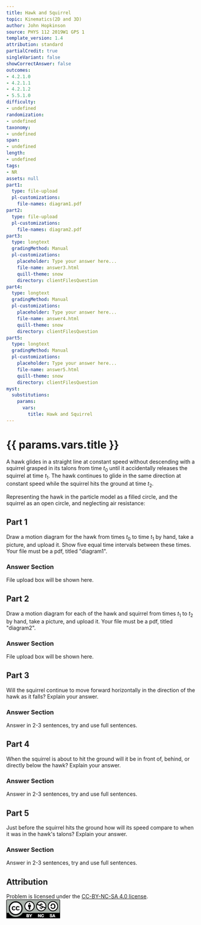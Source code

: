 ```yaml
---
title: Hawk and Squirrel
topic: Kinematics(2D and 3D)
author: John Hopkinson
source: PHYS 112 2019W1 GPS 1
template_version: 1.4
attribution: standard
partialCredit: true
singleVariant: false
showCorrectAnswer: false
outcomes:
- 4.2.1.0
- 4.2.1.1
- 4.2.1.2
- 5.5.1.0
difficulty:
- undefined
randomization:
- undefined
taxonomy:
- undefined
span:
- undefined
length:
- undefined
tags:
- NR
assets: null
part1:
  type: file-upload
  pl-customizations:
    file-names: diagram1.pdf
part2:
  type: file-upload
  pl-customizations:
    file-names: diagram2.pdf
part3:
  type: longtext
  gradingMethod: Manual
  pl-customizations:
    placeholder: Type your answer here...
    file-name: answer3.html
    quill-theme: snow
    directory: clientFilesQuestion
part4:
  type: longtext
  gradingMethod: Manual
  pl-customizations:
    placeholder: Type your answer here...
    file-name: answer4.html
    quill-theme: snow
    directory: clientFilesQuestion
part5:
  type: longtext
  gradingMethod: Manual
  pl-customizations:
    placeholder: Type your answer here...
    file-name: answer5.html
    quill-theme: snow
    directory: clientFilesQuestion
myst:
  substitutions:
    params:
      vars:
        title: Hawk and Squirrel
---
```

# {{ params.vars.title }}
A hawk glides in a straight line at constant speed without descending with a squirrel grasped in its talons from time $t_0$ until it accidentally releases the squirrel at time $t_1$. The hawk continues to glide in the same direction at constant speed while the squirrel hits the ground at time $t_2$.

Representing the hawk in the particle model as a filled circle, and the squirrel as an open circle, and neglecting air resistance:

## Part 1

Draw a motion diagram for the hawk from times $t_0$ to time $t_1$ by hand, take a picture, and upload it. Show five equal time intervals between these times.
Your file must be a pdf, titled "diagram1".

### Answer Section

File upload box will be shown here.

## Part 2

Draw a motion diagram for each of the hawk and squirrel from times $t_1$ to $t_2$ by hand, take a picture, and upload it.
Your file must be a pdf, titled "diagram2".

### Answer Section

File upload box will be shown here.

## Part 3

Will the squirrel continue to move forward horizontally in the direction of the hawk as it falls? Explain your answer.

### Answer Section

Answer in 2-3 sentences, try and use full sentences.

## Part 4

When the squirrel is about to hit the ground will it be in front of, behind, or directly below the hawk? Explain your answer.

### Answer Section

Answer in 2-3 sentences, try and use full sentences.

## Part 5

Just before the squirrel hits the ground how will its speed compare to when it was in the hawk's talons? Explain your answer.

### Answer Section

Answer in 2-3 sentences, try and use full sentences.

## Attribution

Problem is licensed under the [CC-BY-NC-SA 4.0 license](https://creativecommons.org/licenses/by-nc-sa/4.0/).<br> ![The Creative Commons 4.0 license requiring attribution-BY, non-commercial-NC, and share-alike-SA license.](https://raw.githubusercontent.com/firasm/bits/master/by-nc-sa.png)